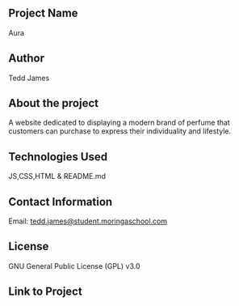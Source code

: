 ## Project Name
Aura
## Author
Tedd James 
## About the project
A website dedicated to displaying a modern brand of perfume that customers can purchase to express their individuality and lifestyle.
## Technologies Used
JS,CSS,HTML & README.md
## Contact Information
Email: tedd.james@student.moringaschool.com
## License
GNU General Public License (GPL) v3.0
## Link to Project
